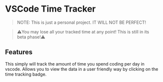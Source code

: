 # VSCode Time Tracker

>NOTE: This is just a personal project. IT WILL NOT BE PERFECT!

>:warning:You may lose all your tracked time at any point! This is still in its beta phase!:warning:

## Features

This simply will track the amount of time you spend coding per day in vscode.
Allows you to view the data in a user friendly way by clicking on the time tracking badge.

